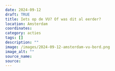 ```yaml
---
date: 2024-09-12
draft: TRUE
title: Iets op de VU? Of was dit al eerder?
location: Amsterdam
coordinates: 
category: acties
tags: []
description: ""
image: /images/2024-09-12-amsterdam-vu-bord.png
image_alt: ""
source_name: 
source: 
---
```

